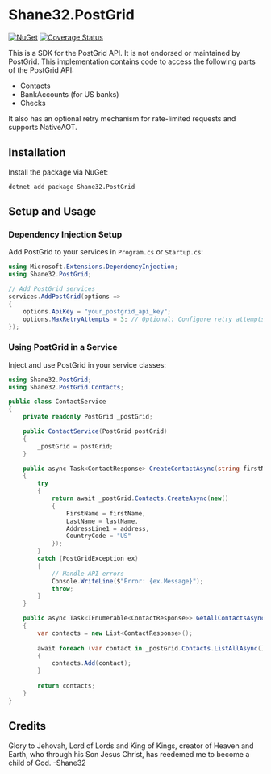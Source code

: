 # Shane32.PostGrid

[![NuGet](https://img.shields.io/nuget/v/Shane32.PostGrid.svg)](https://www.nuget.org/packages/Shane32.PostGrid) [![Coverage Status](https://coveralls.io/repos/github/Shane32/PostGrid/badge.svg?branch=master)](https://coveralls.io/github/Shane32/PostGrid?branch=master)

This is a SDK for the PostGrid API. It is not endorsed or maintained by PostGrid. This implementation contains code to access the following parts of the PostGrid API:

- Contacts
- BankAccounts (for US banks)
- Checks

It also has an optional retry mechanism for rate-limited requests and supports NativeAOT.

## Installation

Install the package via NuGet:

```
dotnet add package Shane32.PostGrid
```

## Setup and Usage

### Dependency Injection Setup

Add PostGrid to your services in `Program.cs` or `Startup.cs`:

```csharp
using Microsoft.Extensions.DependencyInjection;
using Shane32.PostGrid;

// Add PostGrid services
services.AddPostGrid(options =>
{
    options.ApiKey = "your_postgrid_api_key";
    options.MaxRetryAttempts = 3; // Optional: Configure retry attempts for rate-limited requests
});
```

### Using PostGrid in a Service

Inject and use PostGrid in your service classes:

```csharp
using Shane32.PostGrid;
using Shane32.PostGrid.Contacts;

public class ContactService
{
    private readonly PostGrid _postGrid;

    public ContactService(PostGrid postGrid)
    {
        _postGrid = postGrid;
    }

    public async Task<ContactResponse> CreateContactAsync(string firstName, string lastName, string address)
    {
        try
        {
            return await _postGrid.Contacts.CreateAsync(new()
            {
                FirstName = firstName,
                LastName = lastName,
                AddressLine1 = address,
                CountryCode = "US"
            });
        }
        catch (PostGridException ex)
        {
            // Handle API errors
            Console.WriteLine($"Error: {ex.Message}");
            throw;
        }
    }

    public async Task<IEnumerable<ContactResponse>> GetAllContactsAsync()
    {
        var contacts = new List<ContactResponse>();
        
        await foreach (var contact in _postGrid.Contacts.ListAllAsync())
        {
            contacts.Add(contact);
        }
        
        return contacts;
    }
}
```

## Credits

Glory to Jehovah, Lord of Lords and King of Kings, creator of Heaven and Earth, who through his Son Jesus Christ,
has reedemed me to become a child of God. -Shane32
